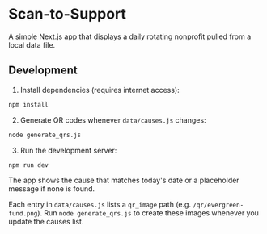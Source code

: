 # Scan-to-Support

A simple Next.js app that displays a daily rotating nonprofit pulled from a local data file.

## Development

1. Install dependencies (requires internet access):

```bash
npm install
```

2. Generate QR codes whenever `data/causes.js` changes:

```bash
node generate_qrs.js
```

3. Run the development server:

```bash
npm run dev
```

The app shows the cause that matches today's date or a placeholder message if none is found.

Each entry in `data/causes.js` lists a `qr_image` path (e.g. `/qr/evergreen-fund.png`).
Run `node generate_qrs.js` to create these images whenever you update the causes list.
